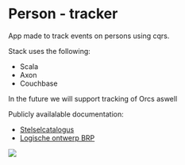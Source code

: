 # Person - tracker

App made to track events on persons using cqrs.

Stack uses the following:

 - Scala
 - Axon
 - Couchbase

In the future we will support tracking of Orcs aswell

Publicly availalable documentation:

 - [Stelselcatalogus](http://www.digitaleoverheid.nl/onderwerpen/stelselinformatiepunt/stelsel-van-basisregistraties/stelselvoorzieningen/stelselcatalogus/authentieke-gegevens)
 - [Logische ontwerp BRP](http://www.operatiebrp.nl/afnemers/logisch-ontwerp-brp)

![](http://vignette1.wikia.nocookie.net/dragons-crown/images/b/bf/Orc.png/revision/latest?cb=20140311062419)
